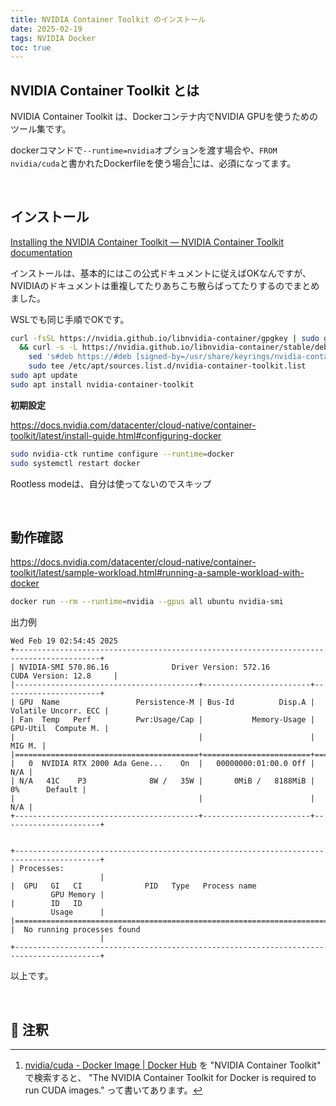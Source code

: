 ```yaml
---
title: NVIDIA Container Toolkit のインストール
date: 2025-02-19
tags: NVIDIA Docker
toc: true
---
```


## NVIDIA Container Toolkit とは

NVIDIA Container Toolkit は、Dockerコンテナ内でNVIDIA GPUを使うためのツール集です。

dockerコマンドで`--runtime=nvidia`オプションを渡す場合や、`FROM nvidia/cuda`と書かれたDockerfileを使う場合[^1]には、必須になってます。

<br>

## インストール

[Installing the NVIDIA Container Toolkit — NVIDIA Container Toolkit documentation](https://docs.nvidia.com/datacenter/cloud-native/container-toolkit/latest/install-guide.html)

インストールは、基本的にはこの公式ドキュメントに従えばOKなんですが、NVIDIAのドキュメントは重複してたりあちこち散らばってたりするのでまとめました。

WSLでも同じ手順でOKです。

```sh
curl -fsSL https://nvidia.github.io/libnvidia-container/gpgkey | sudo gpg --dearmor -o /usr/share/keyrings/nvidia-container-toolkit-keyring.gpg \
  && curl -s -L https://nvidia.github.io/libnvidia-container/stable/deb/nvidia-container-toolkit.list | \
    sed 's#deb https://#deb [signed-by=/usr/share/keyrings/nvidia-container-toolkit-keyring.gpg] https://#g' | \
    sudo tee /etc/apt/sources.list.d/nvidia-container-toolkit.list
sudo apt update
sudo apt install nvidia-container-toolkit
```

**初期設定**

<https://docs.nvidia.com/datacenter/cloud-native/container-toolkit/latest/install-guide.html#configuring-docker>

```sh
sudo nvidia-ctk runtime configure --runtime=docker
sudo systemctl restart docker
```

Rootless modeは、自分は使ってないのでスキップ

<br>

## 動作確認

<https://docs.nvidia.com/datacenter/cloud-native/container-toolkit/latest/sample-workload.html#running-a-sample-workload-with-docker>

```sh
docker run --rm --runtime=nvidia --gpus all ubuntu nvidia-smi
```

出力例

```
Wed Feb 19 02:54:45 2025
+-----------------------------------------------------------------------------------------+
| NVIDIA-SMI 570.86.16              Driver Version: 572.16         CUDA Version: 12.8     |
|-----------------------------------------+------------------------+----------------------+
| GPU  Name                 Persistence-M | Bus-Id          Disp.A | Volatile Uncorr. ECC |
| Fan  Temp   Perf          Pwr:Usage/Cap |           Memory-Usage | GPU-Util  Compute M. |
|                                         |                        |               MIG M. |
|=========================================+========================+======================|
|   0  NVIDIA RTX 2000 Ada Gene...    On  |   00000000:01:00.0 Off |                  N/A |
| N/A   41C    P3              8W /   35W |       0MiB /   8188MiB |      0%      Default |
|                                         |                        |                  N/A |
+-----------------------------------------+------------------------+----------------------+


+-----------------------------------------------------------------------------------------+
| Processes:
                    |
|  GPU   GI   CI              PID   Type   Process name
         GPU Memory |
|        ID   ID
         Usage      |
|=========================================================================================|
|  No running processes found
                    |
+-----------------------------------------------------------------------------------------+
```

以上です。

<br>

## :notebook: 注釈

[^1]: [nvidia/cuda - Docker Image \| Docker Hub](https://hub.docker.com/r/nvidia/cuda) を "NVIDIA Container Toolkit" で検索すると、 "The NVIDIA Container Toolkit⁠ for Docker is required to run CUDA images." って書いてあります。
